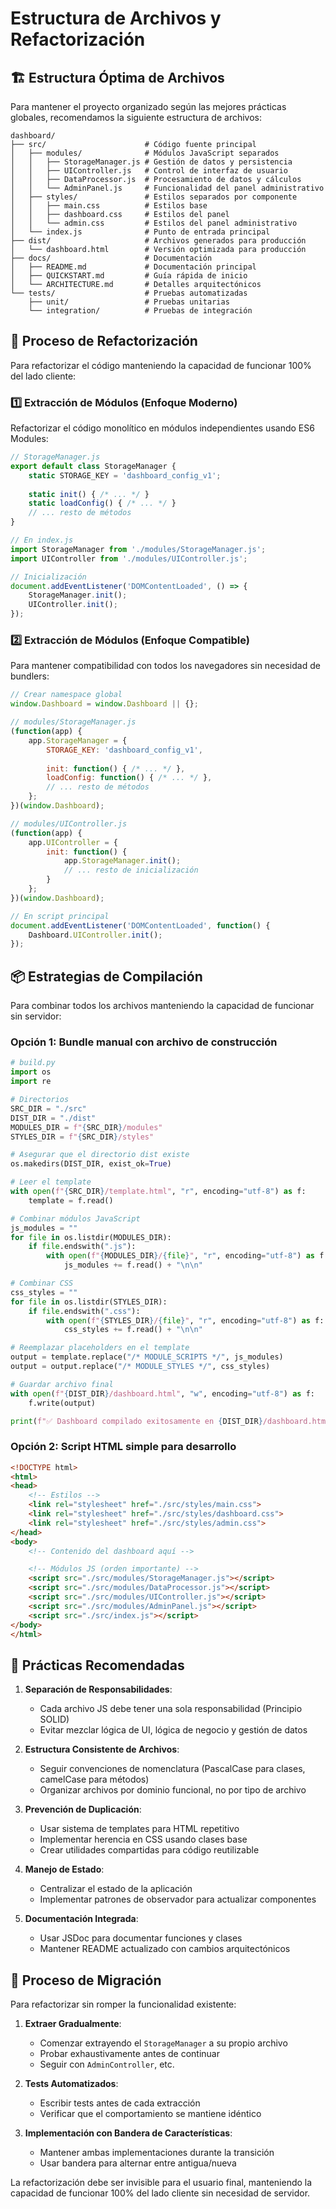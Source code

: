 # Estructura de Archivos y Refactorización

## 🏗️ Estructura Óptima de Archivos

Para mantener el proyecto organizado según las mejores prácticas globales, recomendamos la siguiente estructura de archivos:

```
dashboard/
├── src/                      # Código fuente principal
│   ├── modules/              # Módulos JavaScript separados
│   │   ├── StorageManager.js # Gestión de datos y persistencia
│   │   ├── UIController.js   # Control de interfaz de usuario
│   │   ├── DataProcessor.js  # Procesamiento de datos y cálculos
│   │   └── AdminPanel.js     # Funcionalidad del panel administrativo
│   ├── styles/               # Estilos separados por componente
│   │   ├── main.css          # Estilos base
│   │   ├── dashboard.css     # Estilos del panel
│   │   └── admin.css         # Estilos del panel administrativo
│   └── index.js              # Punto de entrada principal
├── dist/                     # Archivos generados para producción
│   └── dashboard.html        # Versión optimizada para producción
├── docs/                     # Documentación
│   ├── README.md             # Documentación principal
│   ├── QUICKSTART.md         # Guía rápida de inicio
│   └── ARCHITECTURE.md       # Detalles arquitectónicos
└── tests/                    # Pruebas automatizadas
    ├── unit/                 # Pruebas unitarias
    └── integration/          # Pruebas de integración
```

## 🔄 Proceso de Refactorización

Para refactorizar el código manteniendo la capacidad de funcionar 100% del lado cliente:

### 1️⃣ Extracción de Módulos (Enfoque Moderno)

Refactorizar el código monolítico en módulos independientes usando ES6 Modules:

```javascript
// StorageManager.js
export default class StorageManager {
    static STORAGE_KEY = 'dashboard_config_v1';
    
    static init() { /* ... */ }
    static loadConfig() { /* ... */ }
    // ... resto de métodos
}

// En index.js
import StorageManager from './modules/StorageManager.js';
import UIController from './modules/UIController.js';

// Inicialización
document.addEventListener('DOMContentLoaded', () => {
    StorageManager.init();
    UIController.init();
});
```

### 2️⃣ Extracción de Módulos (Enfoque Compatible)

Para mantener compatibilidad con todos los navegadores sin necesidad de bundlers:

```javascript
// Crear namespace global
window.Dashboard = window.Dashboard || {};

// modules/StorageManager.js
(function(app) {
    app.StorageManager = {
        STORAGE_KEY: 'dashboard_config_v1',
        
        init: function() { /* ... */ },
        loadConfig: function() { /* ... */ },
        // ... resto de métodos
    };
})(window.Dashboard);

// modules/UIController.js  
(function(app) {
    app.UIController = {
        init: function() {
            app.StorageManager.init();
            // ... resto de inicialización
        }
    };
})(window.Dashboard);

// En script principal
document.addEventListener('DOMContentLoaded', function() {
    Dashboard.UIController.init();
});
```

## 📦 Estrategias de Compilación

Para combinar todos los archivos manteniendo la capacidad de funcionar sin servidor:

### Opción 1: Bundle manual con archivo de construcción

```python
# build.py
import os
import re

# Directorios
SRC_DIR = "./src"
DIST_DIR = "./dist"
MODULES_DIR = f"{SRC_DIR}/modules"
STYLES_DIR = f"{SRC_DIR}/styles"

# Asegurar que el directorio dist existe
os.makedirs(DIST_DIR, exist_ok=True)

# Leer el template
with open(f"{SRC_DIR}/template.html", "r", encoding="utf-8") as f:
    template = f.read()

# Combinar módulos JavaScript
js_modules = ""
for file in os.listdir(MODULES_DIR):
    if file.endswith(".js"):
        with open(f"{MODULES_DIR}/{file}", "r", encoding="utf-8") as f:
            js_modules += f.read() + "\n\n"

# Combinar CSS
css_styles = ""
for file in os.listdir(STYLES_DIR):
    if file.endswith(".css"):
        with open(f"{STYLES_DIR}/{file}", "r", encoding="utf-8") as f:
            css_styles += f.read() + "\n\n"

# Reemplazar placeholders en el template
output = template.replace("/* MODULE_SCRIPTS */", js_modules)
output = output.replace("/* MODULE_STYLES */", css_styles)

# Guardar archivo final
with open(f"{DIST_DIR}/dashboard.html", "w", encoding="utf-8") as f:
    f.write(output)

print(f"✅ Dashboard compilado exitosamente en {DIST_DIR}/dashboard.html")
```

### Opción 2: Script HTML simple para desarrollo

```html
<!DOCTYPE html>
<html>
<head>
    <!-- Estilos -->
    <link rel="stylesheet" href="./src/styles/main.css">
    <link rel="stylesheet" href="./src/styles/dashboard.css">
    <link rel="stylesheet" href="./src/styles/admin.css">
</head>
<body>
    <!-- Contenido del dashboard aquí -->

    <!-- Módulos JS (orden importante) -->
    <script src="./src/modules/StorageManager.js"></script>
    <script src="./src/modules/DataProcessor.js"></script>
    <script src="./src/modules/UIController.js"></script>
    <script src="./src/modules/AdminPanel.js"></script>
    <script src="./src/index.js"></script>
</body>
</html>
```

## 🚀 Prácticas Recomendadas

1. **Separación de Responsabilidades**:
   - Cada archivo JS debe tener una sola responsabilidad (Principio SOLID)
   - Evitar mezclar lógica de UI, lógica de negocio y gestión de datos

2. **Estructura Consistente de Archivos**:
   - Seguir convenciones de nomenclatura (PascalCase para clases, camelCase para métodos)
   - Organizar archivos por dominio funcional, no por tipo de archivo

3. **Prevención de Duplicación**:
   - Usar sistema de templates para HTML repetitivo
   - Implementar herencia en CSS usando clases base
   - Crear utilidades compartidas para código reutilizable

4. **Manejo de Estado**:
   - Centralizar el estado de la aplicación
   - Implementar patrones de observador para actualizar componentes

5. **Documentación Integrada**:
   - Usar JSDoc para documentar funciones y clases
   - Mantener README actualizado con cambios arquitectónicos

## 🔄 Proceso de Migración

Para refactorizar sin romper la funcionalidad existente:

1. **Extraer Gradualmente**:
   - Comenzar extrayendo el `StorageManager` a su propio archivo
   - Probar exhaustivamente antes de continuar
   - Seguir con `AdminController`, etc.

2. **Tests Automatizados**:
   - Escribir tests antes de cada extracción
   - Verificar que el comportamiento se mantiene idéntico

3. **Implementación con Bandera de Características**:
   - Mantener ambas implementaciones durante la transición
   - Usar bandera para alternar entre antigua/nueva

La refactorización debe ser invisible para el usuario final, manteniendo la capacidad de funcionar 100% del lado cliente sin necesidad de servidor.